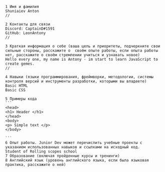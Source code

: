 
    1 Имя и фамилия
    Shuniaiev Anton
    //

    2 Контакты для связи
    Discord: CaptainD#1591
    GitHub: LeonAntony
    //

    3 Краткая информация о себе (ваша цель и приоритеты, подчеркните свои сильные стороны, расскажите о  своём опыте работы, если опыта работы нет, расскажите о своём стремлении учиться и узнавать новое)
    Hello every one, my name is Antony - im start to learn JavaScript to create gemes.
    //

    4 Навыки (языки программирования, фреймворки, методологии, системы контроля версий и инструменты разработки, которыми вы владеете)
    Basic HTML
    Basic CSS

    5 Примеры кода
    ```
    <head>
    <h1> Header </h1>
    </head>
    <body>
    <p> Simple text </p>
    </body>

    ```
    6 Опыт работы. Junior Dev может перечислить учебные проекты с указанием использованных навыков и ссылками на исходный код.
    Student of Rolling scopes school
    7 Образование (включая пройденные курсы и тренинги)
    8 Английский язык (уровень английского языка, если была языковая практика, расскажите о ней)
